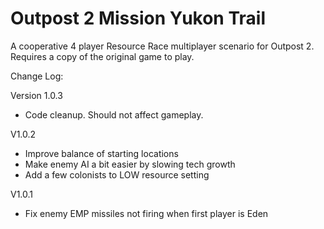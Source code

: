 # Outpost 2 Mission Yukon Trail

A cooperative 4 player Resource Race multiplayer scenario for Outpost 2. Requires a copy of the original game to play.

Change Log:

Version 1.0.3
 - Code cleanup. Should not affect gameplay.
 
 V1.0.2

 - Improve balance of starting locations
 - Make enemy AI a bit easier by slowing tech growth
 - Add a few colonists to LOW resource setting

V1.0.1

 - Fix enemy EMP missiles not firing when first player is Eden
